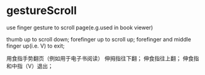 # gestureScroll
use finger gesture to scroll  page(e.g.used in book viewer)

thumb up to scroll down;
forefinger up to scroll up;
forefinger and middle finger up(i.e. V) to exit;

用食指手势翻页（例如用于电子书阅读）
伸拇指往下翻；
伸食指往上翻；
伸食指和中指（V）退出；
